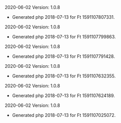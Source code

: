 2020-06-02 Version: 1.0.8
- Generated php 2018-07-13 for Ft 1591107807331.

2020-06-02 Version: 1.0.8
- Generated php 2018-07-13 for Ft 1591107799863.

2020-06-02 Version: 1.0.8
- Generated php 2018-07-13 for Ft 1591107791428.

2020-06-02 Version: 1.0.8
- Generated php 2018-07-13 for Ft 1591107632355.

2020-06-02 Version: 1.0.8
- Generated php 2018-07-13 for Ft 1591107624189.

2020-06-02 Version: 1.0.8
- Generated php 2018-07-13 for Ft 1591107025072.

